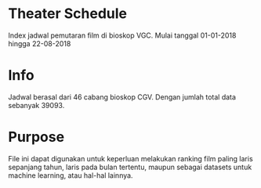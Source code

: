 # Theater Schedule
Index jadwal pemutaran film di bioskop VGC. Mulai tanggal 01-01-2018 hingga 22-08-2018

# Info
Jadwal berasal dari 46 cabang bioskop CGV. Dengan jumlah total data sebanyak 39093. 

# Purpose
File ini dapat digunakan untuk keperluan melakukan ranking film paling laris sepanjang tahun, laris pada bulan tertentu, maupun sebagai datasets untuk machine learning, atau hal-hal lainnya.
